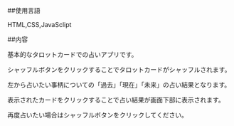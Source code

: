 ##使用言語

HTML,CSS,JavaSclipt

##内容

基本的なタロットカードでの占いアプリです。

シャッフルボタンをクリックすることでタロットカードがシャッフルされます。

左から占いたい事柄についての「過去」「現在」「未来」の占い結果となります。

表示されたカードをクリックすることで占い結果が画面下部に表示されます。

再度占いたい場合はシャッフルボタンをクリックしてください。
